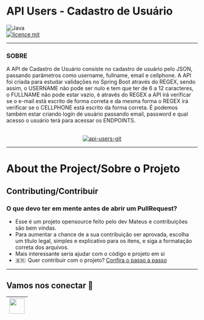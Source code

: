 # API Users - Cadastro de Usuário
![Java](https://img.shields.io/badge/java-%23ED8B00.svg?style=for-the-badge&logo=openjdk&logoColor=white) </br>
[![licence mit](https://img.shields.io/badge/licence-MIT-blue.svg)](./LICENSE)

--------


### SOBRE
A API de Cadastro de Usuário consiste no cadastro de usuário pelo JSON, passando parâmetros como username, fullname, email e cellphone.
A API foi criada para estudar validações no Spring Boot através do REGEX, sendo assim, o USERNAME não pode ser nulo e tem que ter de 6 a 12 caracteres, o FULLNAME não pode estar vazio,
é através do REGEX a API irá verificar se o e-mail está escrito de forma correta e da mesma forma o REGEX irá verificar se o CELLPHONE está escrito da forma correta.
É podemos também estar criando login de usuário passando email, password e qual acesso o usuário terá para acessar os ENDPOINTS.

</br>

<div align="center">
  <a href="https://ibb.co/VxWbT6k"><img src="https://i.ibb.co/f9YZHJT/api-users-git.png" alt="api-users-git" border="0"></a>
</div>

--------

# About the Project/Sobre o Projeto

## Contributing/Contribuir

### O que devo ter em mente antes de abrir um PullRequest?
- Esse é um projeto opensource feito pelo dev Mateus e contribuições são bem vindas.
- Para aumentar a chance de a sua contribuição ser aprovada, escolha um título legal, simples e explicativo para os itens, e siga a formatação correta dos arquivos.
- Mais interessante seria ajudar com o código e projeto em si
- 🇧🇷: Quer contribuir com o projeto? [Confira o passo a passo](./CONTRIBUTING.md)

--------
## Vamos nos conectar :handshake:

<a href="https://www.linkedin.com/in/mateusgd/"><img src="https://cdn2.iconfinder.com/data/icons/social-media-2285/512/1_Linkedin_unofficial_colored_svg-128.png" width="40"></a>|
|--
